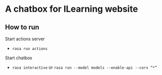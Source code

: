 # A chatbox for ILearning website

## How to run

Start actions server
- ``rasa run actions``

Start chatbox
- ``rasa interactive`` or ``rasa run --model models --enable-api --cors “*”``
